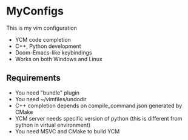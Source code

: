 # MyConfigs
This is my vim configuration
- YCM code completion
- C++, Python development
- Doom-Emacs-like keybindings
- Works on both Windows and Linux

## Requirements
- You need "bundle" plugin
- You need ~/vimfiles/undodir
- C++ completion depends on compile_command.json generated by CMake
- YCM server needs specific version of python (this is different from python in virtual environment)
- You need MSVC and CMake to build YCM
